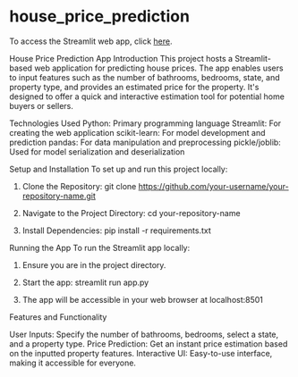 # house_price_prediction

To access the Streamlit web app, click [here](https://housepricepredictionwebapp.streamlit.app/).


House Price Prediction App
Introduction
This project hosts a Streamlit-based web application for predicting house prices. The app enables users to input features such as the number of bathrooms, bedrooms, state, and property type, and provides an estimated price for the property. It's designed to offer a quick and interactive estimation tool for potential home buyers or sellers.

Technologies Used
Python: Primary programming language
Streamlit: For creating the web application
scikit-learn: For model development and prediction
pandas: For data manipulation and preprocessing
pickle/joblib: Used for model serialization and deserialization

Setup and Installation
To set up and run this project locally:

1. Clone the Repository:
git clone https://github.com/your-username/your-repository-name.git

3. Navigate to the Project Directory:
cd your-repository-name

4. Install Dependencies:
pip install -r requirements.txt

Running the App
To run the Streamlit app locally:

1. Ensure you are in the project directory.

2. Start the app:
streamlit run app.py

3. The app will be accessible in your web browser at localhost:8501

Features and Functionality

User Inputs: Specify the number of bathrooms, bedrooms, select a state, and a property type.
Price Prediction: Get an instant price estimation based on the inputted property features.
Interactive UI: Easy-to-use interface, making it accessible for everyone.





